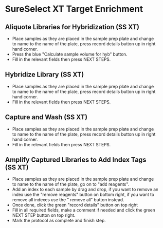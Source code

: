 # SureSelect XT Target Enrichment


## Aliquote Libraries for Hybridization (SS XT)
* Place samples as they are placed in the sample prep plate and change to name to the name of the plate, press record details button up in right hand corner.
* Press the blue "Calculate sample volume for hyb" button.
* Fill in the relevant fields then press NEXT STEPS.

## Hybridize Library (SS XT)
* Place samples as they are placed in the sample prep plate and change to name to the name of the plate, press record details button up in right hand corner.
* Fill in the relevant fields then press NEXT STEPS.

## Capture and Wash (SS XT)
* Place samples as they are placed in the sample prep plate and change to name to the name of the plate, press record details button up in right hand corner.
* Fill in the relevant fields then press NEXT STEPS.


## Amplify Captured Libraries to Add Index Tags (SS XT)
* Place samples as they are placed in the sample prep plate and change to name to the name of the plate, go on to "add reagents".
* Add an index to each sample by drag and drop, if you want to remove an index use the "remove reagents" button on bottom right, if you want to remove all indexes use the " remove all" button instead.
* Once done, click the green "record details" button on top right
* Fill in all required fields, make a comment if needed and click the green NEXT STEP button on top right.
* Mark the protocol as complete and finish step.
